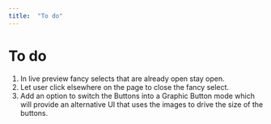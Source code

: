 ```yaml
---
title:  "To do"
---
```


# To do

1. In live preview fancy selects that are already open stay open.
2. Let user click elsewhere on the page to close the fancy select.
3. Add an option to switch the Buttons into a Graphic Button mode which will provide an alternative UI that uses the images to drive the size of the buttons.
